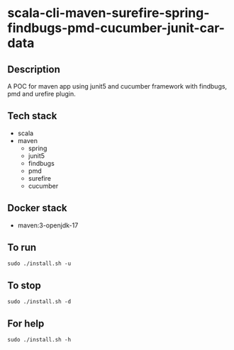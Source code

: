 # scala-cli-maven-surefire-spring-findbugs-pmd-cucumber-junit-car-data

## Description
A POC for maven app using junit5
and cucumber framework
 with findbugs,
pmd and urefire plugin.

## Tech stack
- scala
- maven
	- spring
  - junit5
  - findbugs
  - pmd
  - surefire
  - cucumber

## Docker stack
- maven:3-openjdk-17

## To run
`sudo ./install.sh -u`

## To stop
`sudo ./install.sh -d`

## For help
`sudo ./install.sh -h`
